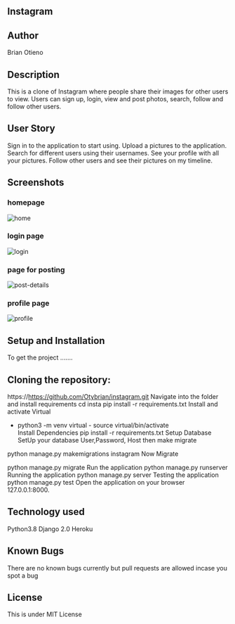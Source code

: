 ## Instagram
## Author

Brian Otieno

## Description
This is a clone of Instagram where people share their images for other users to view. Users can sign up, login, view and post photos, search, follow and follow other users.

## User Story
Sign in to the application to start using.
Upload a pictures to the application.
Search for different users using their usernames.
See your profile with all your pictures.
Follow other users and see their pictures on my timeline.

## Screenshots
### homepage
![home](https://user-images.githubusercontent.com/93243367/161722539-e658a6d5-2795-4866-8845-3f4c74f0a0a6.png)

### login page
![login](https://user-images.githubusercontent.com/93243367/161722672-bffe4b17-9727-4904-9cc2-8928e31d3e8a.png)

### page for posting
![post-details](https://user-images.githubusercontent.com/93243367/161722703-f437bc6f-3cd1-4b91-a5fb-08ab6b4d1897.png)

### profile page
![profile](https://user-images.githubusercontent.com/93243367/161722744-36e767b8-c5d9-4193-a083-2458c7458f91.png)

## Setup and Installation
To get the project .......

## Cloning the repository:
https://https://github.com/Otybrian/instagram.git 
Navigate into the folder and install requirements
cd insta pip install -r requirements.txt 
Install and activate Virtual
- python3 -m venv virtual - source virtual/bin/activate  
Install Dependencies
pip install -r requirements.txt 
Setup Database
SetUp your database User,Password, Host then make migrate

python manage.py makemigrations instagram
Now Migrate

python manage.py migrate 
Run the application
python manage.py runserver 
Running the application
python manage.py server 
Testing the application
python manage.py test 
Open the application on your browser 127.0.0.1:8000.

## Technology used
Python3.8
Django 2.0
Heroku

## Known Bugs
There are no known bugs currently but pull requests are allowed incase you spot a bug

## License
This is under MIT License
